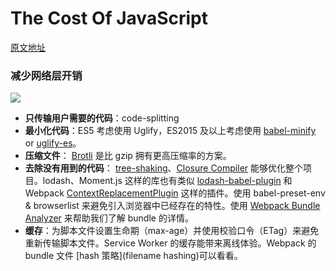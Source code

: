 # The Cost Of JavaScript

[原文地址](https://medium.com/dev-channel/the-cost-of-javascript-84009f51e99e)

### 减少网络层开销

![](https://cdn-images-1.medium.com/max/1600/1*U00XcnhqoczTuJ8NH8UhOw.png)

- **只传输用户需要的代码**：code-splitting
- **最小化代码**：ES5 考虑使用 Uglify，ES2015 及以上考虑使用 [babel-minify](https://github.com/babel/minify) or [uglify-es](https://www.npmjs.com/package/uglify-es)。
- **压缩文件**： [Brotli](https://www.smashingmagazine.com/2016/10/next-generation-server-compression-with-brotli/) 是比 gzip 拥有更高压缩率的方案。
- **去除没有用到的代码**： [tree-shaking](https://webpack.js.org/guides/tree-shaking/)、[Closure Compiler](https://developers.google.com/closure/compiler/) 能够优化整个项目。lodash、Moment.js 这样的库也有类似 [lodash-babel-plugin](https://github.com/lodash/babel-plugin-lodash) 和 Webpack [ContextReplacementPlugin](https://iamakulov.com/notes/webpack-front-end-size-caching/#moment-js) 这样的插件。使用 babel-preset-env & browserlist 来避免引入浏览器中已经存在的特性。使用 [Webpack Bundle Analyzer](https://github.com/webpack-contrib/webpack-bundle-analyzer) 来帮助我们了解 bundle 的详情。
- **缓存**：为脚本文件设置生命期（max-age）并使用校验口令（ETag）来避免重新传输脚本文件。Service Worker 的缓存能带来离线体验。Webpack 的 bundle 文件 [hash 策略](filename hashing)可以看看。

